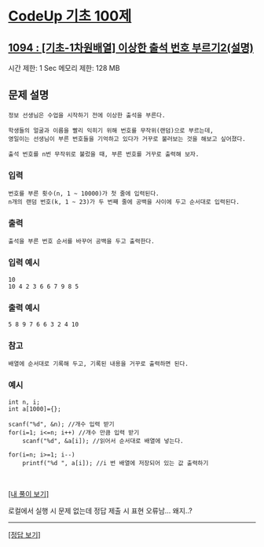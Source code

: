 # [CodeUp 기초 100제](https://codeup.kr/problem.php)

## [1094 : [기초-1차원배열] 이상한 출석 번호 부르기2(설명)](https://codeup.kr/problem.php?id=1094)

시간 제한: 1 Sec 메모리 제한: 128 MB

## 문제 설명

    정보 선생님은 수업을 시작하기 전에 이상한 출석을 부른다.

    학생들의 얼굴과 이름을 빨리 익히기 위해 번호를 무작위(랜덤)으로 부르는데,
    영일이는 선생님이 부른 번호들을 기억하고 있다가 거꾸로 불러보는 것을 해보고 싶어졌다.

    출석 번호를 n번 무작위로 불렀을 때, 부른 번호를 거꾸로 출력해 보자.

### 입력

    번호를 부른 횟수(n, 1 ~ 10000)가 첫 줄에 입력된다.
    n개의 랜덤 번호(k, 1 ~ 23)가 두 번째 줄에 공백을 사이에 두고 순서대로 입력된다.

### 출력

    출석을 부른 번호 순서를 바꾸어 공백을 두고 출력한다.

### 입력 예시

    10
    10 4 2 3 6 6 7 9 8 5

### 출력 예시

    5 8 9 7 6 6 3 2 4 10

### 참고

    배열에 순서대로 기록해 두고, 기록된 내용을 거꾸로 출력하면 된다.

### 예시

    int n, i;
    int a[1000]={};
    
    scanf("%d", &n); //개수 입력 받기
    for(i=1; i<=n; i++) //개수 만큼 입력 받기
        scanf("%d", &a[i]); //읽어서 순서대로 배열에 넣는다.

    for(i=n; i>=1; i--)
        printf("%d ", a[i]); //i 번 배열에 저장되어 있는 값 출력하기

</br>

[[내 풀이 보기]](https://github.com/flexboni/code_up/blob/master/1094/myCode.cpp)

로컬에서 실행 시 문제 없는데 정답 제출 시 표현 오류남... 왜지..?

---

[[정답 보기]](https://codeup.kr/showsource.php?id=)